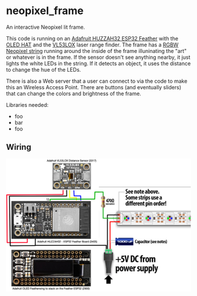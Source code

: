 # neopixel_frame
An interactive Neopixel lit frame.

This code is running on an [Adafruit HUZZAH32 ESP32
Feather](https://www.adafruit.com/product/3619) with the [OLED
HAT](https://www.adafruit.com/product/2900)  and the
[VL53LOX](https://www.adafruit.com/product/3317) laser range finder.
The frame has a [RGBW Neopixel string](https://www.amazon.com/gp/product/B079ZWR5SZ) 
running around the inside of the frame illuninating the "art" or 
whatever is in the frame.  If the sensor doesn't see anything nearby, 
it just lights the white LEDs in the string.  If it detects an object, 
it uses the distance to change the hue of the LEDs.

There is also a Web server that a user can connect to via the code
to make this an Wireless Access Point.  There are buttons (and
eventually sliders) that can change the colors and brightness of
the frame.

Libraries needed:
* foo
* bar
* foo

## Wiring 

![Neopixel Frame Wiring](Neopixel_Frame_Wiring.png)
